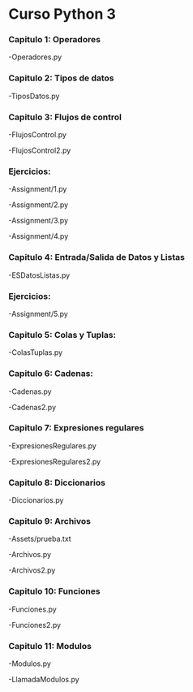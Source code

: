 
# Curso Python 3

### Capitulo 1: Operadores

-Operadores.py 

### Capitulo 2: Tipos de datos

-TiposDatos.py

### Capitulo 3: Flujos de control

-FlujosControl.py

-FlujosControl2.py

### Ejercicios:

-Assignment/1.py

-Assignment/2.py

-Assignment/3.py

-Assignment/4.py

### Capitulo 4: Entrada/Salida de Datos y Listas  

-ESDatosListas.py

### Ejercicios:

-Assignment/5.py

### Capitulo 5: Colas y Tuplas:

-ColasTuplas.py

### Capitulo 6: Cadenas:

-Cadenas.py

-Cadenas2.py

### Capitulo 7: Expresiones regulares

-ExpresionesRegulares.py

-ExpresionesRegulares2.py

### Capitulo 8: Diccionarios

-Diccionarios.py

### Capitulo 9: Archivos

-Assets/prueba.txt

-Archivos.py

-Archivos2.py

### Capitulo 10: Funciones

-Funciones.py

-Funciones2.py

### Capitulo 11: Modulos

-Modulos.py

-LlamadaModulos.py


